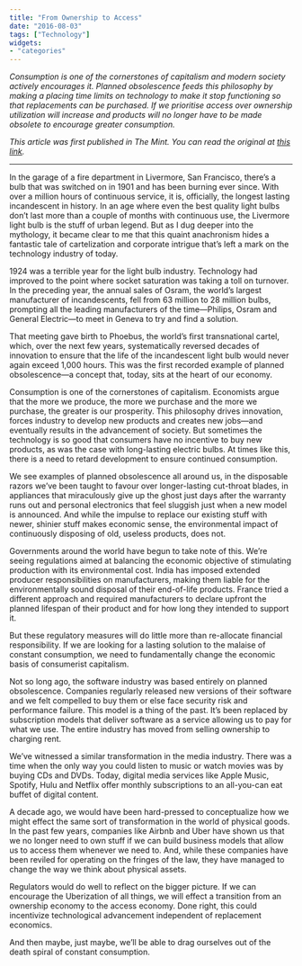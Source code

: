 ```yaml
---
title: "From Ownership to Access"
date: "2016-08-03"
tags: ["Technology"]
widgets: 
- "categories"
---
```


*Consumption is one of the cornerstones of capitalism and modern society actively encourages it. Planned obsolescence feeds this philosophy by making a placing time limits on technology to make it stop functioning so that replacements can be purchased. If we prioritise access over ownership utilization will increase and products will no longer have to be made obsolete to encourage greater consumption.*

<!--more-->
*This article was first published in The Mint. You can read the original at [this link](https://www.livemint.com/Opinion/feodJIKN5D6XtdxdGhCn9O/From-ownership-to-access.html).*

---

In the garage of a fire department in Livermore, San Francisco, there’s a bulb that was switched on in 1901 and has been burning ever since. With over a million hours of continuous service, it is, officially, the longest lasting incandescent in history. In an age where even the best quality light bulbs don’t last more than a couple of months with continuous use, the Livermore light bulb is the stuff of urban legend. But as I dug deeper into the mythology, it became clear to me that this quaint anachronism hides a fantastic tale of cartelization and corporate intrigue that’s left a mark on the technology industry of today.

1924 was a terrible year for the light bulb industry. Technology had improved to the point where socket saturation was taking a toll on turnover. In the preceding year, the annual sales of Osram, the world’s largest manufacturer of incandescents, fell from 63 million to 28 million bulbs, prompting all the leading manufacturers of the time—Philips, Osram and General Electric—to meet in Geneva to try and find a solution.

That meeting gave birth to Phoebus, the world’s first transnational cartel, which, over the next few years, systematically reversed decades of innovation to ensure that the life of the incandescent light bulb would never again exceed 1,000 hours. This was the first recorded example of planned obsolescence—a concept that, today, sits at the heart of our economy.

Consumption is one of the cornerstones of capitalism. Economists argue that the more we produce, the more we purchase and the more we purchase, the greater is our prosperity. This philosophy drives innovation, forces industry to develop new products and creates new jobs—and eventually results in the advancement of society. But sometimes the technology is so good that consumers have no incentive to buy new products, as was the case with long-lasting electric bulbs. At times like this, there is a need to retard development to ensure continued consumption.

We see examples of planned obsolescence all around us, in the disposable razors we’ve been taught to favour over longer-lasting cut-throat blades, in appliances that miraculously give up the ghost just days after the warranty runs out and personal electronics that feel sluggish just when a new model is announced. And while the impulse to replace our existing stuff with newer, shinier stuff makes economic sense, the environmental impact of continuously disposing of old, useless products, does not.

Governments around the world have begun to take note of this. We’re seeing regulations aimed at balancing the economic objective of stimulating production with its environmental cost. India has imposed extended producer responsibilities on manufacturers, making them liable for the environmentally sound disposal of their end-of-life products. France tried a different approach and required manufacturers to declare upfront the planned lifespan of their product and for how long they intended to support it.

But these regulatory measures will do little more than re-allocate financial responsibility. If we are looking for a lasting solution to the malaise of constant consumption, we need to fundamentally change the economic basis of consumerist capitalism.

Not so long ago, the software industry was based entirely on planned obsolescence. Companies regularly released new versions of their software and we felt compelled to buy them or else face security risk and performance failure. This model is a thing of the past. It’s been replaced by subscription models that deliver software as a service allowing us to pay for what we use. The entire industry has moved from selling ownership to charging rent.

We’ve witnessed a similar transformation in the media industry. There was a time when the only way you could listen to music or watch movies was by buying CDs and DVDs. Today, digital media services like Apple Music, Spotify, Hulu and Netflix offer monthly subscriptions to an all-you-can eat buffet of digital content.

A decade ago, we would have been hard-pressed to conceptualize how we might effect the same sort of transformation in the world of physical goods. In the past few years, companies like Airbnb and Uber have shown us that we no longer need to own stuff if we can build business models that allow us to access them whenever we need to. And, while these companies have been reviled for operating on the fringes of the law, they have managed to change the way we think about physical assets.

Regulators would do well to reflect on the bigger picture. If we can encourage the Uberization of all things, we will effect a transition from an ownership economy to the access economy. Done right, this could incentivize technological advancement independent of replacement economics.

And then maybe, just maybe, we’ll be able to drag ourselves out of the death spiral of constant consumption.

